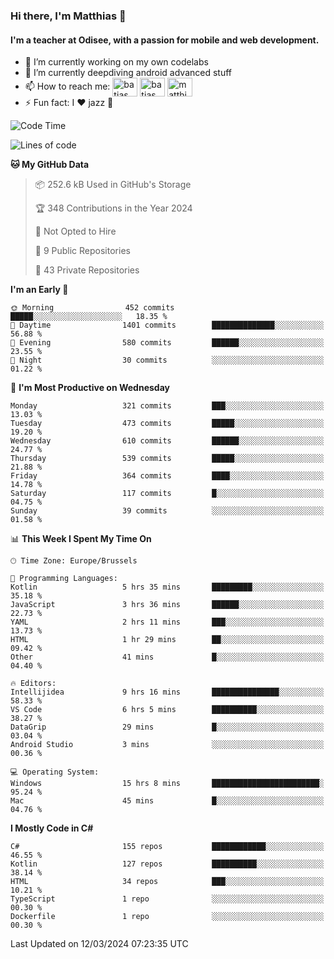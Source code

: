 ### Hi there, I'm Matthias 👋

#### I'm a teacher at Odisee, with a passion for mobile and web development.

- 🔭 I’m currently working on my own codelabs
- 🌱 I’m currently deepdiving android advanced stuff
- 📫 How to reach me: <a href="https://dev.to/batjas" target="_blank"><img align="center" src="https://raw.githubusercontent.com/rahuldkjain/github-profile-readme-generator/master/src/images/icons/Social/devto.svg" alt="batjas" height="30" width="40" /></a>
<a href="https://twitter.com/batjas" target="_blank"><img align="center" src="https://raw.githubusercontent.com/rahuldkjain/github-profile-readme-generator/master/src/images/icons/Social/twitter.svg" alt="batjas" height="30" width="40" /></a>
<a href="https://linkedin.com/in/matthiasdruwé" target="_blank"><img align="center" src="https://raw.githubusercontent.com/rahuldkjain/github-profile-readme-generator/master/src/images/icons/Social/linked-in-alt.svg" alt="matthiasdruwé" height="30" width="40" /></a>
- ⚡ Fun fact: I ❤ jazz 🎷


<!--START_SECTION:waka-->
![Code Time](http://img.shields.io/badge/Code%20Time-1%2C124%20hrs%2010%20mins-blue)

![Lines of code](https://img.shields.io/badge/From%20Hello%20World%20I%27ve%20Written-2.6%20million%20lines%20of%20code-blue)

**🐱 My GitHub Data** 

> 📦 252.6 kB Used in GitHub's Storage 
 > 
> 🏆 348 Contributions in the Year 2024
 > 
> 🚫 Not Opted to Hire
 > 
> 📜 9 Public Repositories 
 > 
> 🔑 43 Private Repositories 
 > 
**I'm an Early 🐤** 

```text
🌞 Morning                452 commits         █████░░░░░░░░░░░░░░░░░░░░   18.35 % 
🌆 Daytime                1401 commits        ██████████████░░░░░░░░░░░   56.88 % 
🌃 Evening                580 commits         ██████░░░░░░░░░░░░░░░░░░░   23.55 % 
🌙 Night                  30 commits          ░░░░░░░░░░░░░░░░░░░░░░░░░   01.22 % 
```
📅 **I'm Most Productive on Wednesday** 

```text
Monday                   321 commits         ███░░░░░░░░░░░░░░░░░░░░░░   13.03 % 
Tuesday                  473 commits         █████░░░░░░░░░░░░░░░░░░░░   19.20 % 
Wednesday                610 commits         ██████░░░░░░░░░░░░░░░░░░░   24.77 % 
Thursday                 539 commits         █████░░░░░░░░░░░░░░░░░░░░   21.88 % 
Friday                   364 commits         ████░░░░░░░░░░░░░░░░░░░░░   14.78 % 
Saturday                 117 commits         █░░░░░░░░░░░░░░░░░░░░░░░░   04.75 % 
Sunday                   39 commits          ░░░░░░░░░░░░░░░░░░░░░░░░░   01.58 % 
```


📊 **This Week I Spent My Time On** 

```text
🕑︎ Time Zone: Europe/Brussels

💬 Programming Languages: 
Kotlin                   5 hrs 35 mins       █████████░░░░░░░░░░░░░░░░   35.18 % 
JavaScript               3 hrs 36 mins       ██████░░░░░░░░░░░░░░░░░░░   22.73 % 
YAML                     2 hrs 11 mins       ███░░░░░░░░░░░░░░░░░░░░░░   13.73 % 
HTML                     1 hr 29 mins        ██░░░░░░░░░░░░░░░░░░░░░░░   09.42 % 
Other                    41 mins             █░░░░░░░░░░░░░░░░░░░░░░░░   04.40 % 

🔥 Editors: 
Intellijidea             9 hrs 16 mins       ███████████████░░░░░░░░░░   58.33 % 
VS Code                  6 hrs 5 mins        ██████████░░░░░░░░░░░░░░░   38.27 % 
DataGrip                 29 mins             █░░░░░░░░░░░░░░░░░░░░░░░░   03.04 % 
Android Studio           3 mins              ░░░░░░░░░░░░░░░░░░░░░░░░░   00.36 % 

💻 Operating System: 
Windows                  15 hrs 8 mins       ████████████████████████░   95.24 % 
Mac                      45 mins             █░░░░░░░░░░░░░░░░░░░░░░░░   04.76 % 
```

**I Mostly Code in C#** 

```text
C#                       155 repos           ████████████░░░░░░░░░░░░░   46.55 % 
Kotlin                   127 repos           ██████████░░░░░░░░░░░░░░░   38.14 % 
HTML                     34 repos            ███░░░░░░░░░░░░░░░░░░░░░░   10.21 % 
TypeScript               1 repo              ░░░░░░░░░░░░░░░░░░░░░░░░░   00.30 % 
Dockerfile               1 repo              ░░░░░░░░░░░░░░░░░░░░░░░░░   00.30 % 
```




 Last Updated on 12/03/2024 07:23:35 UTC
<!--END_SECTION:waka-->
